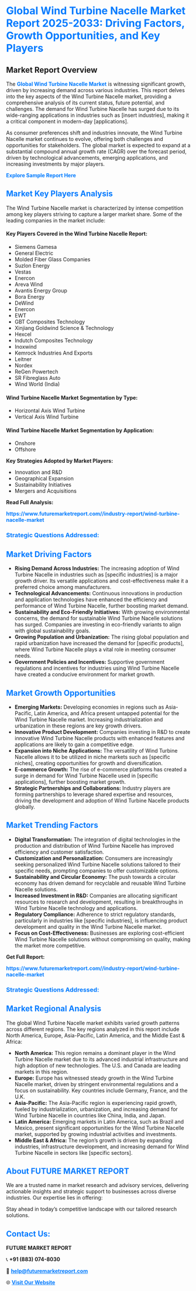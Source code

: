 <h1 style="color: #007BFF;">Global Wind Turbine Nacelle Market Report 2025-2033: Driving Factors, Growth Opportunities, and Key Players</h1>

<section id="overview">
<h2>Market Report Overview</h2>
<p>The <a href="https://www.futuremarketreport.com//industry-report/wind-turbine-nacelle-market" style="color: #007BFF; text-decoration: none;"><strong>Global Wind Turbine Nacelle Market</strong></a> is witnessing significant growth, driven by increasing demand across various industries. This report delves into the key aspects of the Wind Turbine Nacelle market, providing a comprehensive analysis of its current status, future potential, and challenges. The demand for Wind Turbine Nacelle has surged due to its wide-ranging applications in industries such as [insert industries], making it a critical component in modern-day [applications].</p>
<p>As consumer preferences shift and industries innovate, the Wind Turbine Nacelle market continues to evolve, offering both challenges and opportunities for stakeholders. The global market is expected to expand at a substantial compound annual growth rate (CAGR) over the forecast period, driven by technological advancements, emerging applications, and increasing investments by major players.</p>
</section>

<section id="overview">
<p><a href="https://www.futuremarketreport.com//request-sample/reportId=89390" style="color: #007BFF; text-decoration: none;"><strong>Explore Sample Report Here</strong></a></p>
</section>

<section id="key-players">
<h2 style="color: #007BFF;">Market Key Players Analysis</h2>
<p>The Wind Turbine Nacelle market is characterized by intense competition among key players striving to capture a larger market share. Some of the leading companies in the market include:</p>
<h4>Key Players Covered in the Wind Turbine Nacelle Report:</h4>
<ul><li>Siemens Gamesa</li><li>General Electric</li><li>Molded Fiber Glass Companies</li><li>Suzlon Energy</li><li>Vestas</li><li>Enercon</li><li>Areva Wind</li><li>Avantis Energy Group</li><li>Bora Energy</li><li>DeWind</li><li>Enercon</li><li>EWT</li><li>GBT Composites Technology</li><li>Xinjiang Goldwind Science &amp; Technology</li><li>Hexcel</li><li>Indutch Composites Technology</li><li>Inoxwind</li><li>Kemrock Industries And Exports</li><li>Leitner</li><li>Nordex</li><li>ReGen Powertech</li><li>SR Fibreglass Auto</li><li>Wind World (India)</li></ul>
<h4>Wind Turbine Nacelle Market Segmentation by Type:</h4>
<ul><li>Horizontal Axis Wind Turbine</li><li>Vertical Axis Wind Turbine</li></ul>

<h4>Wind Turbine Nacelle Market Segmentation by Application:</h4>
<ul><li>Onshore</li><li>Offshore</li></ul>
<p><strong>Key Strategies Adopted by Market Players:</strong></p>
<ul>
<li>Innovation and R&D</li>
<li>Geographical Expansion</li>
<li>Sustainability Initiatives</li>
<li>Mergers and Acquisitions</li>
</ul>
</section>

<section>
<p><strong>Read Full Analysis: </strong></p><a href="https://www.futuremarketreport.com//industry-report/wind-turbine-nacelle-market" style="color: #007BFF; text-decoration: none;"><strong>https://www.futuremarketreport.com//industry-report/wind-turbine-nacelle-market</strong></a>
<h3 style="color: #007BFF;">Strategic Questions Addressed:</h3>
</section>

<section id="driving-factors">
<h2 style="color: #007BFF;">Market Driving Factors</h2>
<ul>
<li><strong>Rising Demand Across Industries:</strong> The increasing adoption of Wind Turbine Nacelle in industries such as [specific industries] is a major growth driver. Its versatile applications and cost-effectiveness make it a preferred choice among manufacturers.</li>
<li><strong>Technological Advancements:</strong> Continuous innovations in production and application technologies have enhanced the efficiency and performance of Wind Turbine Nacelle, further boosting market demand.</li>
<li><strong>Sustainability and Eco-Friendly Initiatives:</strong> With growing environmental concerns, the demand for sustainable Wind Turbine Nacelle solutions has surged. Companies are investing in eco-friendly variants to align with global sustainability goals.</li>
<li><strong>Growing Population and Urbanization:</strong> The rising global population and rapid urbanization have increased the demand for [specific products], where Wind Turbine Nacelle plays a vital role in meeting consumer needs.</li>
<li><strong>Government Policies and Incentives:</strong> Supportive government regulations and incentives for industries using Wind Turbine Nacelle have created a conducive environment for market growth.</li>
</ul>
</section>

<section id="growth-opportunities">
<h2 style="color: #007BFF;">Market Growth Opportunities</h2>
<ul>
<li><strong>Emerging Markets:</strong> Developing economies in regions such as Asia-Pacific, Latin America, and Africa present untapped potential for the Wind Turbine Nacelle market. Increasing industrialization and urbanization in these regions are key growth drivers.</li>
<li><strong>Innovative Product Development:</strong> Companies investing in R&D to create innovative Wind Turbine Nacelle products with enhanced features and applications are likely to gain a competitive edge.</li>
<li><strong>Expansion into Niche Applications:</strong> The versatility of Wind Turbine Nacelle allows it to be utilized in niche markets such as [specific niches], creating opportunities for growth and diversification.</li>
<li><strong>E-commerce Growth:</strong> The rise of e-commerce platforms has created a surge in demand for Wind Turbine Nacelle used in [specific applications], further boosting market growth.</li>
<li><strong>Strategic Partnerships and Collaborations:</strong> Industry players are forming partnerships to leverage shared expertise and resources, driving the development and adoption of Wind Turbine Nacelle products globally.</li>
</ul>
</section>

<section id="trending-factors">
<h2 style="color: #007BFF;">Market Trending Factors</h2>
<ul>
<li><strong>Digital Transformation:</strong> The integration of digital technologies in the production and distribution of Wind Turbine Nacelle has improved efficiency and customer satisfaction.</li>
<li><strong>Customization and Personalization:</strong> Consumers are increasingly seeking personalized Wind Turbine Nacelle solutions tailored to their specific needs, prompting companies to offer customizable options.</li>
<li><strong>Sustainability and Circular Economy:</strong> The push towards a circular economy has driven demand for recyclable and reusable Wind Turbine Nacelle solutions.</li>
<li><strong>Increased Investment in R&D:</strong> Companies are allocating significant resources to research and development, resulting in breakthroughs in Wind Turbine Nacelle technology and applications.</li>
<li><strong>Regulatory Compliance:</strong> Adherence to strict regulatory standards, particularly in industries like [specific industries], is influencing product development and quality in the Wind Turbine Nacelle market.</li>
<li><strong>Focus on Cost-Effectiveness:</strong> Businesses are exploring cost-efficient Wind Turbine Nacelle solutions without compromising on quality, making the market more competitive.</li>
</ul>
</section>

<section>
<p><strong>Get Full Report: </strong></p><a href="https://www.futuremarketreport.com//industry-report/wind-turbine-nacelle-market" style="color: #007BFF; text-decoration: none;"><strong>https://www.futuremarketreport.com//industry-report/wind-turbine-nacelle-market</strong></a>
<h3 style="color: #007BFF;">Strategic Questions Addressed:</h3>
</section>


<section id="regional-analysis">
<h2 style="color: #007BFF;">Market Regional Analysis</h2>
<p>The global Wind Turbine Nacelle market exhibits varied growth patterns across different regions. The key regions analyzed in this report include North America, Europe, Asia-Pacific, Latin America, and the Middle East & Africa:</p>
<ul>
<li><strong>North America:</strong> This region remains a dominant player in the Wind Turbine Nacelle market due to its advanced industrial infrastructure and high adoption of new technologies. The U.S. and Canada are leading markets in this region.</li>
<li><strong>Europe:</strong> Europe has witnessed steady growth in the Wind Turbine Nacelle market, driven by stringent environmental regulations and a focus on sustainability. Key countries include Germany, France, and the U.K.</li>
<li><strong>Asia-Pacific:</strong> The Asia-Pacific region is experiencing rapid growth, fueled by industrialization, urbanization, and increasing demand for Wind Turbine Nacelle in countries like China, India, and Japan.</li>
<li><strong>Latin America:</strong> Emerging markets in Latin America, such as Brazil and Mexico, present significant opportunities for the Wind Turbine Nacelle market, supported by growing industrial activities and investments.</li>
<li><strong>Middle East & Africa:</strong> The region’s growth is driven by expanding industries, infrastructure development, and increasing demand for Wind Turbine Nacelle in sectors like [specific sectors].</li>
</ul>
</section>

<footer>
<h2 style="color: #007BFF;">About FUTURE MARKET REPORT</h2>
<p>We are a trusted name in market research and advisory services, delivering actionable insights and strategic support to businesses across diverse industries. Our expertise lies in offering:</p>

<p>Stay ahead in today’s competitive landscape with our tailored research solutions.</p>

<h2 style="color: #007BFF;">Contact Us:</h2>
<p><strong>FUTURE MARKET REPORT</strong></p>
<p>📞 <strong>+91 (883) 074-8030</strong></p>
<p>📧 <strong><a href="mailto:help@futuremarketreport.com" style="color: #007BFF;">help@futuremarketreport.com</a></strong></p>
<p>🌐 <strong><a href="https://www.futuremarketreport.com/" style="color: #007BFF;">Visit Our Website</a></strong></p>
</footer>